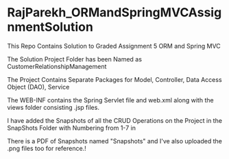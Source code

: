 # RajParekh_ORMandSpringMVCAssignmentSolution

This Repo Contains Solution to Graded Assignment 5 ORM and Spring MVC

The Solution Project Folder has been Named as CustomerRelationshipManagement

The Project Contains Separate Packages for Model, Controller, Data Access Object (DAO), Service

The WEB-INF contains the Spring Servlet file and web.xml along with the views folder consisting .jsp files.

I have added the Snapshots of all the CRUD Operations on the Project in the SnapShots Folder with Numbering from 1-7 in 

There is a PDF of Snapshots named "Snapshots" and I've also uploaded the .png files too for reference.!
